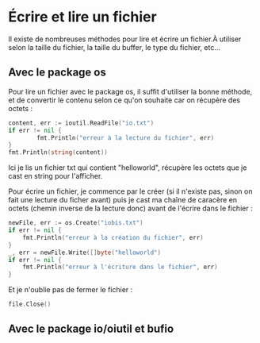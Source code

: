 # Écrire et lire un fichier

Il existe de nombreuses méthodes pour lire et écrire un fichier.À utiliser selon la taille du fichier, la taille du buffer, le type du fichier, etc...

## Avec le package os

Pour lire un fichier avec le package os, il suffit d'utiliser la bonne méthode, et de convertir le contenu selon ce qu'on souhaite car on récupère des octets :
```go
content, err := ioutil.ReadFile("io.txt")
if err != nil {
		fmt.Println("erreur à la lecture du fichier", err)
}
fmt.Println(string(content))
```
Ici je lis un fichier txt qui contient "helloworld", récupère les octets que je cast en string pour l'afficher.

Pour écrire un fichier, je commence par le créer (si il n'existe pas, sinon on fait une lecture du ficher avant) puis je cast ma chaîne de caracère en octets (chemin inverse de la lecture donc) avant de l'écrire dans le fichier :
```go
newFile, err := os.Create("iobis.txt")
if err != nil {
	fmt.Println("erreur à la création du fichier", err)
}
_, err = newFile.Write([]byte("helloworld")
if err != nil {
	fmt.Println("erreur à l'écriture dans le fichier", err)
}
```
Et je n'oublie pas de fermer le fichier : 
```go
file.Close()
```

## Avec le package io/oiutil et bufio

